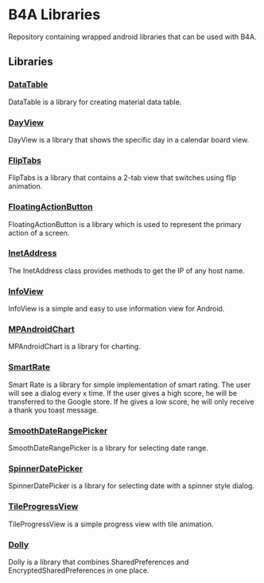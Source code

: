 # B4A Libraries

Repository containing wrapped android libraries that can be used with B4A.

## Libraries
### [DataTable](https://github.com/msimov/b4a-libraries/tree/main/DataTable)
DataTable is a library for creating material data table.
### [DayView](https://github.com/msimov/b4a-libraries/tree/main/DayView)
DayView is a library that shows the specific day in a calendar board view.
### [FlipTabs](https://github.com/msimov/b4a-libraries/tree/main/FlipTabs)
FlipTabs is a library that contains a 2-tab view that switches using flip animation.
### [FloatingActionButton](https://github.com/msimov/b4a-libraries/tree/main/FloatingActionButton)
FloatingActionButton is a library which is used to represent the primary action of a screen.
### [InetAddress](https://github.com/msimov/b4a-libraries/tree/main/InetAddress)
The InetAddress class provides methods to get the IP of any host name.
### [InfoView](https://github.com/msimov/b4a-libraries/tree/main/InfoView)
InfoView is a simple and easy to use information view for Android.
### [MPAndroidChart](https://github.com/msimov/b4a-libraries/tree/main/MPAndroidChart)
MPAndroidChart is a library for charting.
### [SmartRate](https://github.com/msimov/b4a-libraries/tree/main/SmartRate)
Smart Rate is a library for simple implementation of smart rating. The user will see a dialog every x time. If the user gives a high score, he will be transferred to the Google store. If he gives a low score, he will only receive a thank you toast message.
### [SmoothDateRangePicker](https://github.com/msimov/b4a-libraries/tree/main/SmoothDateRangePicker)
SmoothDateRangePicker is a library for selecting date range.
### [SpinnerDatePicker](https://github.com/msimov/b4a-libraries/tree/main/SpinnerDatePicker)
SpinnerDatePicker is a library for selecting date with a spinner style dialog.
### [TileProgressView](https://github.com/msimov/b4a-libraries/tree/main/TileProgressView)
TileProgressView is a simple progress view with tile animation.
### [Dolly](https://github.com/msimov/b4a-libraries/tree/main/Dolly)
Dolly is a library that combines SharedPreferences and EncryptedSharedPreferences in one place.